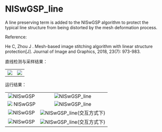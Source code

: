 # NISwGSP_line

A line preserving term is added to the NISwGSP algorithm to protect the typical line structure from being distorted by the mesh deformation process.

Reference:

He C, Zhou J . Mesh-based image stitching algorithm with linear structure protection[J]. Journal of Image and Graphics, 2018, 23(7): 973-983.

直线检测与采样结果：
<table>
    <tr>
        <td ><center><img src="https://img-blog.csdnimg.cn/20210105215701547.png?x-oss-process" ></center></td>
        <td ><center><img src="https://img-blog.csdnimg.cn/20210105215758480.png?x-oss-process"  ></center></td>
    </tr>
</table>

运行结果：
<table>
    <tr>
        <td ><center><img src="https://img-blog.csdnimg.cn/20210105220008973.png?x-oss-process" >NISwGSP</center></td>
        <td ><center><img src="https://img-blog.csdnimg.cn/20210105215918832.png?x-oss-process"  >NISwGSP_line</center></td>
    </tr>
    <tr>
        <td ><center><img src="https://img-blog.csdnimg.cn/20210105220355743.png?x-oss-process" >
NISwGSP</center></td>
        <td ><center><img src="https://img-blog.csdnimg.cn/20210105220304586.png?x-oss-process"  >NISwGSP_line</center></td>
    </tr>
    <tr>
        <td ><center><img src="https://img-blog.csdnimg.cn/20210106101219372.png?x-oss-process" >NISwGSP</center></td>
        <td ><center><img src="https://img-blog.csdnimg.cn/20210106101121209.png?x-oss-process"  >NISwGSP_line(交互方式下)</center></td>
    </tr>
    <tr>
        <td ><center><img src="https://img-blog.csdnimg.cn/20210105220816261.png?x-oss-process" >NISwGSP</center></td>
        <td ><center><img src="https://img-blog.csdnimg.cn/2021010522085693.png?x-oss-process"  >NISwGSP_line(交互方式下)</center></td>
    </tr>
</table>
